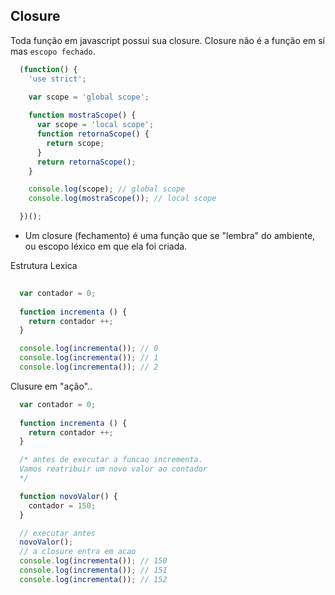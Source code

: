## Closure
Toda função em javascript possui sua closure.
Closure não é a função em sí mas `escopo fechado`.

```javascript
  (function() {
    'use strict';
    
    var scope = 'global scope';

    function mostraScope() {
      var scope = 'local scope';
      function retornaScope() {
        return scope;
      }
      return retornaScope();
    }

    console.log(scope); // global scope
    console.log(mostraScope()); // local scope

  })();
```

- Um closure (fechamento) é uma função que se "lembra" do ambiente, ou escopo léxico em que ela foi criada.

Estrutura Lexica
```javascript
 
  var contador = 0;
  
  function incrementa () {
    return contador ++;
  }

  console.log(incrementa()); // 0
  console.log(incrementa()); // 1
  console.log(incrementa()); // 2
```

Clusure em "ação"..

```javascript
  var contador = 0;
  
  function incrementa () {
    return contador ++;
  }

  /* antes de executar a funcao incrementa.
  Vamos reatribuir um novo valor ao contador
  */

  function novoValor() {
    contador = 150;
  }

  // executar antes
  novoValor();
  // a closure entra em acao
  console.log(incrementa()); // 150
  console.log(incrementa()); // 151
  console.log(incrementa()); // 152
```